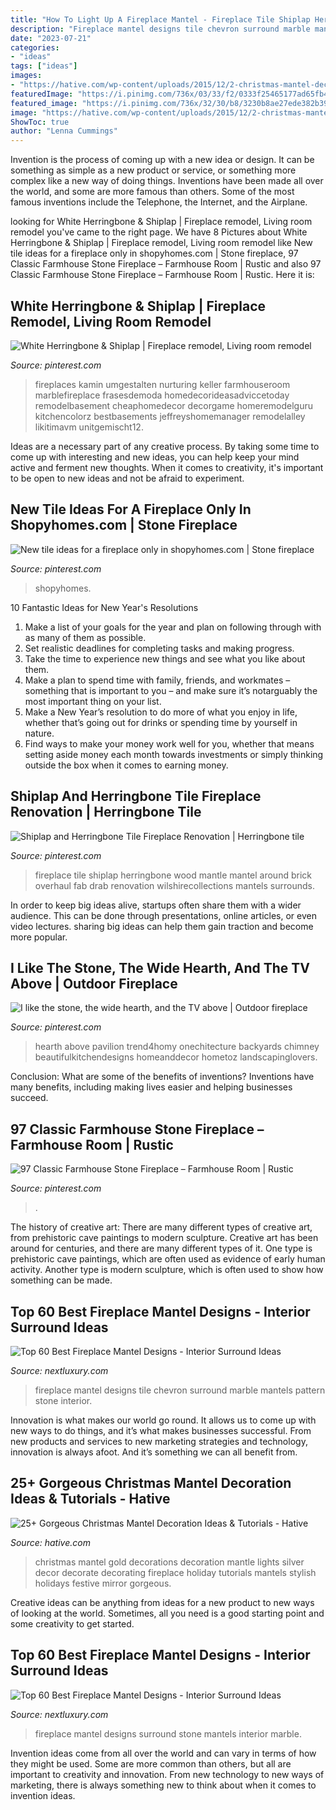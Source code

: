 ```yaml
---
title: "How To Light Up A Fireplace Mantel - Fireplace Tile Shiplap Herringbone Wood Mantle Mantel Around Brick Overhaul Fab Drab Renovation Wilshirecollections Mantels Surrounds"
description: "Fireplace mantel designs tile chevron surround marble mantels pattern stone interior"
date: "2023-07-21"
categories:
- "ideas"
tags: ["ideas"]
images:
- "https://hative.com/wp-content/uploads/2015/12/2-christmas-mantel-decorating-ideas.jpg"
featuredImage: "https://i.pinimg.com/736x/03/33/f2/0333f25465177ad65fb46fd70a2654ac.jpg"
featured_image: "https://i.pinimg.com/736x/32/30/b8/3230b8ae27ede382b3926c827781cc54.jpg"
image: "https://hative.com/wp-content/uploads/2015/12/2-christmas-mantel-decorating-ideas.jpg"
ShowToc: true
author: "Lenna Cummings"
---
```



Invention is the process of coming up with a new idea or design. It can be something as simple as a new product or service, or something more complex like a new way of doing things. Inventions have been made all over the world, and some are more famous than others. Some of the most famous inventions include the Telephone, the Internet, and the Airplane.

	

		
looking for White Herringbone &amp; Shiplap | Fireplace remodel, Living room remodel you've came to the right page. We have 8 Pictures about White Herringbone &amp; Shiplap | Fireplace remodel, Living room remodel like New tile ideas for a fireplace only in shopyhomes.com | Stone fireplace, 97 Classic Farmhouse Stone Fireplace – Farmhouse Room | Rustic and also 97 Classic Farmhouse Stone Fireplace – Farmhouse Room | Rustic. Here it is:
		
    
## White Herringbone &amp; Shiplap | Fireplace Remodel, Living Room Remodel

<img loading=lazy src="https://i.pinimg.com/736x/7b/30/2a/7b302a5377ab76672f27afb5c8b510f3.jpg" onerror="this.onerror=null;this.src='https://tse1.mm.bing.net/th?id=OIP.zLclxphDn0dj-WcEV0kLJQHaJ9&amp;pid=15.1';" alt="White Herringbone &amp; Shiplap | Fireplace remodel, Living room remodel">

_Source: pinterest.com_

>fireplaces kamin umgestalten nurturing keller farmhouseroom marblefireplace frasesdemoda homedecorideasadviccetoday remodelbasement cheaphomedecor decorgame homeremodelguru kitchencolorz bestbasements jeffreyshomemanager remodelalley likitimavm unitgemischt12. 

	

Ideas are a necessary part of any creative process. By taking some time to come up with interesting and new ideas, you can help keep your mind active and ferment new thoughts. When it comes to creativity, it's important to be open to new ideas and not be afraid to experiment.

    
## New Tile Ideas For A Fireplace Only In Shopyhomes.com | Stone Fireplace

<img loading=lazy src="https://i.pinimg.com/736x/48/6b/94/486b948f2cfeee7cf4d8af2e7941218f.jpg" onerror="this.onerror=null;this.src='https://tse2.mm.bing.net/th?id=OIP.zFqr2vCRA8LrjLHrlX1exAHaLK&amp;pid=15.1';" alt="New tile ideas for a fireplace only in shopyhomes.com | Stone fireplace">

_Source: pinterest.com_

>shopyhomes. 

	

10 Fantastic Ideas for New Year's Resolutions
1. Make a list of your goals for the year and plan on following through with as many of them as possible. 
2. Set realistic deadlines for completing tasks and making progress. 
3. Take the time to experience new things and see what you like about them. 
4. Make a plan to spend time with family, friends, and workmates – something that is important to you – and make sure it’s notarguably the most important thing on your list. 
5. Make a New Year’s resolution to do more of what you enjoy in life, whether that’s going out for drinks or spending time by yourself in nature. 
6. Find ways to make your money work well for you, whether that means setting aside money each month towards investments or simply thinking outside the box when it comes to earning money.

    
## Shiplap And Herringbone Tile Fireplace Renovation | Herringbone Tile

<img loading=lazy src="https://i.pinimg.com/736x/32/30/b8/3230b8ae27ede382b3926c827781cc54.jpg" onerror="this.onerror=null;this.src='https://tse2.mm.bing.net/th?id=OIP.LOmbwQA0rr1PhaOyfdESeAHaJ3&amp;pid=15.1';" alt="Shiplap and Herringbone Tile Fireplace Renovation | Herringbone tile">

_Source: pinterest.com_

>fireplace tile shiplap herringbone wood mantle mantel around brick overhaul fab drab renovation wilshirecollections mantels surrounds. 

	

In order to keep big ideas alive, startups often share them with a wider audience. This can be done through presentations, online articles, or even video lectures. sharing big ideas can help them gain traction and become more popular.

    
## I Like The Stone, The Wide Hearth, And The TV Above | Outdoor Fireplace

<img loading=lazy src="https://i.pinimg.com/736x/03/33/f2/0333f25465177ad65fb46fd70a2654ac.jpg" onerror="this.onerror=null;this.src='https://tse1.mm.bing.net/th?id=OIP.LmW1bZX64P1WFP4ICKlbGAHaJ7&amp;pid=15.1';" alt="I like the stone, the wide hearth, and the TV above | Outdoor fireplace">

_Source: pinterest.com_

>hearth above pavilion trend4homy onechitecture backyards chimney beautifulkitchendesigns homeanddecor hometoz landscapinglovers. 

	

Conclusion: What are some of the benefits of inventions?
Inventions have many benefits, including making lives easier and helping businesses succeed.

    
## 97 Classic Farmhouse Stone Fireplace – Farmhouse Room | Rustic

<img loading=lazy src="https://i.pinimg.com/736x/80/73/69/807369ae77819b8682714b1b4da7b702.jpg" onerror="this.onerror=null;this.src='https://tse3.mm.bing.net/th?id=OIP.Bbzvjo-0DugnhpFSBZf3XAHaNK&amp;pid=15.1';" alt="97 Classic Farmhouse Stone Fireplace – Farmhouse Room | Rustic">

_Source: pinterest.com_

>. 

	

The history of creative art: There are many different types of creative art, from prehistoric cave paintings to modern sculpture.
Creative art has been around for centuries, and there are many different types of it. One type is prehistoric cave paintings, which are often used as evidence of early human activity. Another type is modern sculpture, which is often used to show how something can be made.

    
## Top 60 Best Fireplace Mantel Designs - Interior Surround Ideas

<img loading=lazy src="http://nextluxury.com/wp-content/uploads/chevron-pattern-tile-fireplace-mantel-designs.jpg" onerror="this.onerror=null;this.src='https://tse3.mm.bing.net/th?id=OIP.Yn3moxY7gW8gk1Cjdc7wGAHaLH&amp;pid=15.1';" alt="Top 60 Best Fireplace Mantel Designs - Interior Surround Ideas">

_Source: nextluxury.com_

>fireplace mantel designs tile chevron surround marble mantels pattern stone interior. 

	

Innovation is what makes our world go round. It allows us to come up with new ways to do things, and it’s what makes businesses successful. From new products and services to new marketing strategies and technology, innovation is always afoot. And it’s something we can all benefit from.

    
## 25+ Gorgeous Christmas Mantel Decoration Ideas &amp; Tutorials - Hative

<img loading=lazy src="https://hative.com/wp-content/uploads/2015/12/2-christmas-mantel-decorating-ideas.jpg" onerror="this.onerror=null;this.src='https://tse4.mm.bing.net/th?id=OIP.esPFmGGee7W6NO5CfgkayQHaJ4&amp;pid=15.1';" alt="25+ Gorgeous Christmas Mantel Decoration Ideas &amp; Tutorials - Hative">

_Source: hative.com_

>christmas mantel gold decorations decoration mantle lights silver decor decorate decorating fireplace holiday tutorials mantels stylish holidays festive mirror gorgeous. 

	

Creative ideas can be anything from ideas for a new product to new ways of looking at the world. Sometimes, all you need is a good starting point and some creativity to get started.

    
## Top 60 Best Fireplace Mantel Designs - Interior Surround Ideas

<img loading=lazy src="http://nextluxury.com/wp-content/uploads/fireplace-with-mantel-ideas.jpg" onerror="this.onerror=null;this.src='https://tse1.mm.bing.net/th?id=OIP.c1vba52nRvOmXMDAWUtquAHaLH&amp;pid=15.1';" alt="Top 60 Best Fireplace Mantel Designs - Interior Surround Ideas">

_Source: nextluxury.com_

>fireplace mantel designs surround stone mantels interior marble. 

	

Invention ideas come from all over the world and can vary in terms of how they might be used. Some are more common than others, but all are important to creativity and innovation. From new technology to new ways of marketing, there is always something new to think about when it comes to invention ideas.

